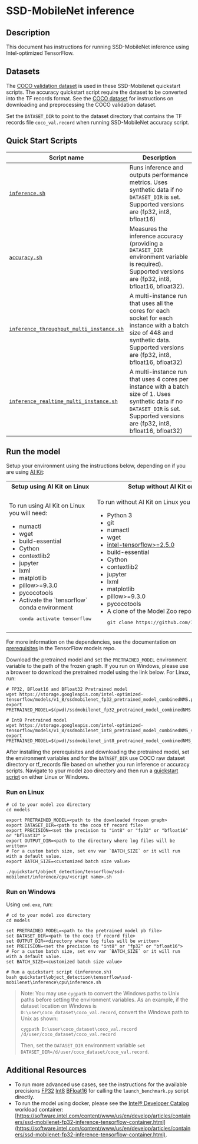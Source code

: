 <!--- 0. Title -->
# SSD-MobileNet inference

<!-- 10. Description -->
## Description

This document has instructions for running SSD-MobileNet inference using
Intel-optimized TensorFlow.
<!--- 30. Datasets -->
## Datasets

The [COCO validation dataset](http://cocodataset.org) is used in these
SSD-Mobilenet quickstart scripts. The accuracy quickstart script require the dataset to be converted into the TF records format.
See the [COCO dataset](https://github.com/IntelAI/models/tree/master/datasets/coco) for instructions on
downloading and preprocessing the COCO validation dataset.

Set the `DATASET_DIR` to point to the dataset directory that contains the TF records file `coco_val.record` when running SSD-MobileNet accuracy script.
<!--- 40. Quick Start Scripts -->
## Quick Start Scripts

| Script name | Description |
|-------------|-------------|
| [`inference.sh`](/quickstart/object_detection/tensorflow/ssd-mobilenet/inference/cpu/inference.sh) | Runs inference and outputs performance metrics. Uses synthetic data if no `DATASET_DIR` is set. Supported versions are (fp32, int8, bfloat16) |
| [`accuracy.sh`](/quickstart/object_detection/tensorflow/ssd-mobilenet/inference/cpu/accuracy.sh) | Measures the inference accuracy (providing a `DATASET_DIR` environment variable is required). Supported versions are (fp32, int8, bfloat16, bfloat32). |
| [`inference_throughput_multi_instance.sh`](/quickstart/object_detection/tensorflow/ssd-mobilenet/inference/cpu/inference_throughput_multi_instance.sh) | A multi-instance run that uses all the cores for each socket for each instance with a batch size of 448 and synthetic data. Supported versions are (fp32, int8, bfloat16, bfloat32) |
| [`inference_realtime_multi_instance.sh`](/quickstart/object_detection/tensorflow/ssd-mobilenet/inference/cpu/inference_realtime_multi_instance.sh) | A multi-instance run that uses 4 cores per instance with a batch size of 1. Uses synthetic data if no `DATASET_DIR` is set. Supported versions are (fp32, int8, bfloat16, bfloat32) |

<!--- 50. AI Kit -->
## Run the model

Setup your environment using the instructions below, depending on if you are
using [AI Kit](/docs/general/tensorflow/AIKit.md):

<table>
  <tr>
    <th>Setup using AI Kit on Linux</th>
    <th>Setup without AI Kit on Linux</th>
    <th>Setup without AI Kit on Windows</th>
  </tr>
  <tr>
    <td>
      <p>To run using AI Kit on Linux you will need:</p>
      <ul>
        <li>numactl
        <li>wget
        <li>build-essential
        <li>Cython
        <li>contextlib2
        <li>jupyter
        <li>lxml
        <li>matplotlib
        <li>pillow>=9.3.0
        <li>pycocotools
        <li>Activate the `tensorflow` conda environment
        <pre>conda activate tensorflow</pre>
      </ul>
    </td>
    <td>
      <p>To run without AI Kit on Linux you will need:</p>
      <ul>
        <li>Python 3
        <li>git
        <li>numactl
        <li>wget
        <li><a href="https://pypi.org/project/intel-tensorflow/">intel-tensorflow>=2.5.0</a>
        <li>build-essential
        <li>Cython
        <li>contextlib2
        <li>jupyter
        <li>lxml
        <li>matplotlib
        <li>pillow>=9.3.0
        <li>pycocotools
        <li>A clone of the Model Zoo repo<br />
        <pre>git clone https://github.com/IntelAI/models.git</pre>
      </ul>
    </td>
    <td>
      <p>To run without AI Kit on Windows you will need:</p>
      <ul>
        <li><a href="/docs/general/Windows.md">Intel Model Zoo on Windows Systems prerequisites</a>
        <li>build-essential
        <li>Cython
        <li>contextlib2
        <li>jupyter
        <li>lxml
        <li>matplotlib
        <li>pillow>=9.3.0
        <li>pycocotools
        <li>A clone of the Model Zoo repo<br />
        <pre>git clone https://github.com/IntelAI/models.git</pre>
      </ul>
    </td>
  </tr>
</table>

For more information on the dependencies, see the documentation on [prerequisites](https://github.com/tensorflow/models/blob/6c21084503b27a9ab118e1db25f79957d5ef540b/research/object_detection/g3doc/installation.md#installation)
in the TensorFlow models repo.

Download the pretrained model and set the `PRETRAINED_MODEL` environment
variable to the path of the frozen graph. If you run on Windows, please use a browser to download the pretrained model using the link below.
For Linux, run:
```
# FP32, BFloat16 and BFloat32 Pretrained model
wget https://storage.googleapis.com/intel-optimized-tensorflow/models/v1_8/ssdmobilenet_fp32_pretrained_model_combinedNMS.pb
export PRETRAINED_MODEL=$(pwd)/ssdmobilenet_fp32_pretrained_model_combinedNMS.pb

# Int8 Pretrained model
wget https://storage.googleapis.com/intel-optimized-tensorflow/models/v1_8/ssdmobilenet_int8_pretrained_model_combinedNMS_s8.pb
export PRETRAINED_MODEL=$(pwd)/ssdmobilenet_int8_pretrained_model_combinedNMS_s8.pb
```

After installing the prerequisites and downloading the pretrained model, set the environment variables and for the `DATASET_DIR` use COCO raw dataset directory or tf_records file based on whether you run inference or accuracy scripts.
Navigate to your model zoo directory and then run a [quickstart script](#quick-start-scripts) on either Linux or Windows.

### Run on Linux
```
# cd to your model zoo directory
cd models

export PRETRAINED_MODEL=<path to the downloaded frozen graph>
export DATASET_DIR=<path to the coco tf record file>
export PRECISION=<set the precision to "int8" or "fp32" or "bfloat16" or "bfloat32" >
export OUTPUT_DIR=<path to the directory where log files will be written>
# For a custom batch size, set env var `BATCH_SIZE` or it will run with a default value.
export BATCH_SIZE=<customized batch size value>

./quickstart/object_detection/tensorflow/ssd-mobilenet/inference/cpu/<script name>.sh
```

### Run on Windows
Using `cmd.exe`, run:
```
# cd to your model zoo directory
cd models

set PRETRAINED_MODEL=<path to the pretrained model pb file>
set DATASET_DIR=<path to the coco tf record file>
set OUTPUT_DIR=<directory where log files will be written>
set PRECISION=<set the precision to "int8" or "fp32" or "bfloat16">
# For a custom batch size, set env var `BATCH_SIZE` or it will run with a default value.
set BATCH_SIZE=<customized batch size value>

# Run a quickstart script (inference.sh)
bash quickstart\object_detection\tensorflow\ssd-mobilenet\inference\cpu\inference.sh
```
> Note: You may use `cygpath` to convert the Windows paths to Unix paths before setting the environment variables. 
As an example, if the dataset location on Windows is `D:\user\coco_dataset\coco_val.record`, convert the Windows path to Unix as shown:
> ```
> cygpath D:\user\coco_dataset\coco_val.record
> /d/user/coco_dataset/coco_val.record
>```
>Then, set the `DATASET_DIR` environment variable `set DATASET_DIR=/d/user/coco_dataset/coco_val.record`.

<!--- 90. Resource Links-->
## Additional Resources

* To run more advanced use cases, see the instructions for the available precisions [FP32](fp32/Advanced.md) [Int8](int8/Advanced.md) [BFloat16](bfloat16/Advanced.md) for calling the `launch_benchmark.py` script directly.
* To run the model using docker, please see the [Intel® Developer Catalog](http://software.intel.com/containers)
  workload container:<br />
  [https://software.intel.com/content/www/us/en/develop/articles/containers/ssd-mobilenet-fp32-inference-tensorflow-container.html](https://software.intel.com/content/www/us/en/develop/articles/containers/ssd-mobilenet-fp32-inference-tensorflow-container.html).

